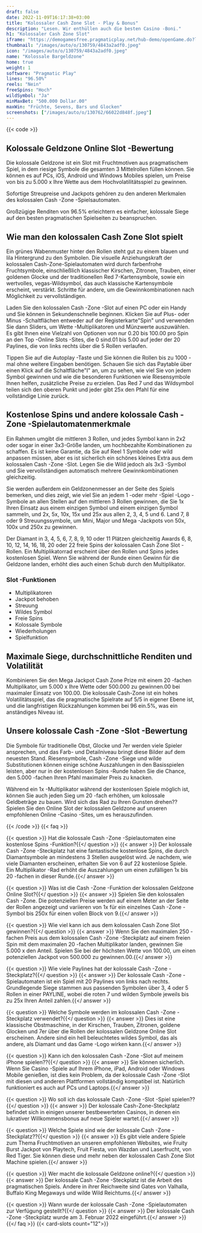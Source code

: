 ```yaml
---
draft: false
date: 2022-11-09T16:17:38+03:00
title: "Kolossaler Cash Zone Slot - Play & Bonus"
description: "Lesen. Wir enthüllen auch die besten Casino -Boni."
h1: "Kolossaler Cash Zone Slot"
iframe: "https://demogamesfree.pragmaticplay.net/hub-demo/openGame.do?lang=en&cur=USD&websiteUrl=https%3A%2F%2Fclienthub.pragmaticplay.com%2F&gcpif=2273&gameSymbol=vs20colcashzone&jurisdiction=99&lobbyUrl=https://clienthub.pragmaticplay.com/slots/game-library/"
thumbnail: "/images/auto/o/130759/4843a2adf0.jpeg"
icon: "/images/auto/o/130759/4843a2adf0.jpeg"
name: "Kolossale Bargeldzone"
home: true
weight: 1
software: "Pragmatic Play"
lines: "96.50%"
reels: "Nein"
freeSpins: "Hoch"
wildSymbol: "Ja"
minMaxBet: "500.000 Dollar.00"
maxWin: "Früchte, Sevens, Bars und Glocken"
screenshots: ["/images/auto/o/130762/66022d848f.jpeg"]
---
```


{{< code >}}<h2>Kolossale Geldzone Online Slot -Bewertung</h2><p>Die kolossale Geldzone ist ein Slot mit Fruchtmotiven aus pragmatischem Spiel, in dem riesige Symbole die gesamten 3 Mittelrollen füllen können. Sie können es auf PCs, iOS, Android und Windows Mobiles spielen, um Preise von bis zu 5.000 x Ihre Wette aus dem Hochvolatilitätsspiel zu gewinnen.</p><p>Sofortige Streupreise und Jackpots gehören zu den anderen Merkmalen des kolossalen Cash -Zone -Spielsautomaten.</p><p>Großzügige Renditen von 96.5% erleichtern es einfacher, kolossale Siege auf den besten pragmatischen Spielseiten zu beanspruchen.</p><h2>Wie man den kolossalen Cash Zone Slot spielt</h2><p>Ein grünes Wabenmuster hinter den Rollen steht gut zu einem blauen und lila Hintergrund zu den Symbolen. Die visuelle Anziehungskraft der kolossalen Cash-Zone-Spielautomaten wird durch farbenfrohe Fruchtsymbole, einschließlich klassischer Kirschen, Zitronen, Trauben, einer goldenen Glocke und der traditionellen Red 7-Kartensymbole, sowie ein wertvolles, vegas-Wildsymbol, das auch klassische Kartensymbole erscheint, verstärkt. Schritte für andere, um die Gewinnkombinationen nach Möglichkeit zu vervollständigen.</p><p>Laden Sie den kolossalen Cash -Zone -Slot auf einen PC oder ein Handy und Sie können in Sekundenschnelle beginnen. Klicken Sie auf Plus- oder Minus -Schaltflächen entweder auf der Registerkarte"Spin" und verwenden Sie dann Sliders, um Wette -Multiplikatoren und Münzwerte auszuwählen. Es gibt Ihnen eine Vielzahl von Optionen von nur 0.20 bis 100.00 pro Spin an den Top -Online Slots -Sites, die 0 sind.01 bis 5.00 auf jeder der 20 Paylines, die von links rechts über die 5 Rollen verlaufen.</p><p>Tippen Sie auf die Autoplay -Taste und Sie können die Rollen bis zu 1000 -mal ohne weitere Eingaben benötigen. Schauen Sie sich das Paytable über einen Klick auf die Schaltfläche"I" an, um zu sehen, wie viel Sie von jedem Symbol gewinnen und wie die besonderen Funktionen wie Riesensymbole Ihnen helfen, zusätzliche Preise zu erzielen. Das Red 7 und das Wildsymbol teilen sich den oberen Punkt und jeder gibt 25x den Pfahl für eine vollständige Linie zurück.</p><h2>Kostenlose Spins und andere kolossale Cash -Zone -Spielautomatenmerkmale</h2><p>Ein Rahmen umgibt die mittleren 3 Rollen, und jedes Symbol kann in 2x2 oder sogar in einer 3x3-Größe landen, um hochbezahlte Kombinationen zu schaffen. Es ist keine Garantie, da Sie auf Reel 1 Symbole oder wild anpassen müssen, aber es ist sicherlich ein schönes kleines Extra aus dem kolossalen Cash -Zone -Slot. Legen Sie die Wild jedoch als 3x3 -Symbol und Sie vervollständigen automatisch mehrere Gewinnkombinationen gleichzeitig.</p><p>Sie werden außerdem ein Geldzonenmesser an der Seite des Spiels bemerken, und dies zeigt, wie viel Sie an jedem 1 -oder mehr -Spiel -Logo -Symbole an allen Stellen auf den mittleren 3 Rollen gewinnen, die Sie 1x Ihren Einsatz aus einem einzigen Symbol und einem einzigen Symbol sammeln, und 2x, 5x, 10x, 15x und 25x aus allen 2, 3, 4, 5 und 6. Land 7, 8 oder 9 Streuungssymbole, um Mini, Major und Mega -Jackpots von 50x, 100x und 250x zu gewinnen.</p><p>Der Diamant in 3, 4, 5, 6, 7, 8, 9, 10 oder 11 Plätzen gleichzeitig Awards 6, 8, 10, 12, 14, 16, 18, 20 oder 22 freie Spins der kolossalen Cash Zone Slot -Rollen. Ein Multiplikatorrad erscheint über den Rollen und Spins jedes kostenlosen Spiel. Wenn Sie während der Runde einen Gewinn für die Geldzone landen, erhöht dies auch einen Schub durch den Multiplikator.</p><h3>
Slot -Funktionen</h3><ul>
<li></span>
Multiplikatoren</li>
<li></span>
Jackpot behoben</li>
<li></span>
Streuung</li>
<li></span>
Wildes Symbol</li>
<li></span>
Freie Spins</li>
<li></span>
Kolossale Symbole</li>
<li></span>
Wiederholungen</li>
<li></span>
Spielfunktion</li></ul><h2>Maximale Siege, durchschnittliche Renditen und Volatilität</h2><p>Kombinieren Sie den Mega Jackpot Cash Zone Prize mit einem 20 -fachen Multiplikator, um 5.000 x Ihre Wette oder 500.000 zu gewinnen.00 bei maximaler Einsatz von 100.00. Die kolossale Cash-Zone ist ein hohes Volatilitätsspiel, das die pragmatische Spielrate auf 5/5 in eigener Ebene ist, und die langfristigen Rückzahlungen kommen bei 96 ein.5%, was ein anständiges Niveau ist.</p><h2>Unsere kolossale Cash -Zone -Slot -Bewertung</h2><p>Die Symbole für traditionelle Obst, Glocke und 7er werden viele Spieler ansprechen, und das Farb- und Detailniveau bringt diese Bilder auf dem neuesten Stand. Riesensymbole, Cash -Zone -Siege und wilde Substitutionen können einige schöne Auszahlungen in den Basisspielen leisten, aber nur in der kostenlosen Spins -Runde haben Sie die Chance, den 5.000 -fachen Ihren Pfahl maximaler Preis zu knacken.</p><p>Während ein 1x -Multiplikator während der kostenlosen Spiele möglich ist, können Sie auch jeden Sieg um 20 -fach erhöhen, um kolossale Geldbeträge zu bauen. Wird sich das Rad zu Ihren Gunsten drehen?? Spielen Sie den Online Slot der kolossalen Geldzone auf unseren empfohlenen Online -Casino -Sites, um es herauszufinden.</p>
{{< /code >}}
{{< faq >}}

{{< question >}} Hat die kolossale Cash -Zone -Spielautomaten eine kostenlose Spins -Funktion?{{</ question >}}
{{< answer >}} Der kolossale Cash -Zone -Steckplatz hat eine fantastische kostenlose Spins, die durch Diamantsymbole an mindestens 3 Stellen ausgelöst wird. Je nachdem, wie viele Diamanten erscheinen, erhalten Sie von 6 auf 22 kostenlose Spiele. Ein Multiplikator -Rad erhöht die Auszahlungen um einen zufälligen 1x bis 20 -fachen in dieser Runde.{{</ answer >}}

{{< question >}} Was ist die Cash -Zone -Funktion der kolossalen Geldzone Online Slot?{{</ question >}}
{{< answer >}} Spielen Sie den kolossalen Cash -Zone. Die potenziellen Preise werden auf einem Meter an der Seite der Rollen angezeigt und variieren von 1x für ein einzelnes Cash -Zone -Symbol bis 250x für einen vollen Block von 9.{{</ answer >}}

{{< question >}} Wie viel kann ich aus dem kolossalen Cash Zone Slot gewinnen?{{</ question >}}
{{< answer >}} Wenn Sie den maximalen 250 -fachen Preis aus dem kolossalen Cash -Zone -Steckplatz auf einem freien Spin mit dem maximalen 20 -fachen Multiplikator landen, gewinnen Sie 5.000 x den Anteil. Spielen Sie bei der höchsten Wette von 100.00, um einen potenziellen Jackpot von 500.000 zu gewinnen.00.{{</ answer >}}

{{< question >}} Wie viele Paylines hat der kolossale Cash -Zone -Steckplatz?{{</ question >}}
{{< answer >}} Der kolossale Cash -Zone -Spielautomaten ist ein Spiel mit 20 Paylines von links nach rechts. Grundlegende Siege stammen aus passenden Symbolen über 3, 4 oder 5 Rollen in einer PAYLINE, wobei die roten 7 und wilden Symbole jeweils bis zu 25x Ihren Anteil zahlen.{{</ answer >}}

{{< question >}} Welche Symbole werden im kolossalen Cash -Zone -Steckplatz verwendet?{{</ question >}}
{{< answer >}} Dies ist eine klassische Obstmaschine, in der Kirschen, Trauben, Zitronen, goldene Glocken und 7er über die Rollen der kolossalen Geldzone Online Slot erscheinen. Andere sind ein hell beleuchtetes wildes Symbol, das als andere, als Diamant und das Game -Logo wirken kann.{{</ answer >}}

{{< question >}} Kann ich den kolossalen Cash -Zone -Slot auf meinem iPhone spielen??{{</ question >}}
{{< answer >}} Sie können sicherlich. Wenn Sie Casino -Spiele auf Ihrem iPhone, iPad, Android oder Windows Mobile genießen, ist dies kein Problem, da der kolossale Cash -Zone -Slot mit diesen und anderen Plattformen vollständig kompatibel ist. Natürlich funktioniert es auch auf PCs und Laptops.{{</ answer >}}

{{< question >}} Wo soll ich das kolossale Cash -Zone -Slot -Spiel spielen??{{</ question >}}
{{< answer >}} Der kolossale Cash-Zone-Steckplatz befindet sich in einigen unserer bestbewerteten Casinos, in denen ein lukrativer Willkommensbonus auf neue Spieler wartet.{{</ answer >}}

{{< question >}} Welche Spiele sind wie der kolossale Cash -Zone -Steckplatz??{{</ question >}}
{{< answer >}} Es gibt viele andere Spiele zum Thema Fruchtmotiven an unseren empfohlenen Websites, wie Fruity Burst Jackpot von Playtech, Fruit Fiesta, von Wazdan und Laserfrucht, von Red Tiger. Sie können diese und mehr neben der kolossalen Cash Zone Slot Machine spielen.{{</ answer >}}

{{< question >}} Wer macht die kolossale Geldzone online?{{</ question >}}
{{< answer >}} Der kolossale Cash -Zone -Steckplatz ist die Arbeit des pragmatischen Spiels. Andere in ihrer Reichweite sind Gates von Valhalla, Buffalo King Megaways und wilde Wild Reichtums.{{</ answer >}}

{{< question >}} Wann wurde der kolossale Cash -Zone -Spielautomaten zur Verfügung gestellt?{{</ question >}}
{{< answer >}} Der kolossale Cash -Zone -Steckplatz wurde am 3. Februar 2022 eingeführt.{{</ answer >}}
{{</ faq >}}
{{< card-slots count="12">}}